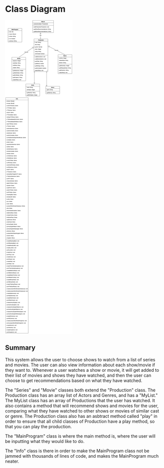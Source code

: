 # Class Diagram

![alt text](https://github.com/SACHSTech/ics4u-oop-assignment-matthewm588/blob/main/src/classDiagram.png "Class Diagram")

## Summary

This system allows the user to choose shows to watch from a list of series and movies.  The user can also view information about each show/movie if they want to.  Whenever a user watches a show or movie, it will get added to their list of movies and shows they have watched, and then the user can choose to get recommendations based on what they have watched.

The "Series" and "Movie" classes both extend the "Production" class.  The Production class has an array list of Actors and Genres, and has a "MyList."  The MyList class has an array of Productions that the user has watched.  It also contains a method that will recommend shows and movies for the user, comparing what they have watched to other shows or movies of similar cast or genre.  The Production class also has an asbtract method called "play" in order to ensure that all child classes of Production have a play method, so that you can play the production.

The "MainProgram" class is where the main method is, where the user will be inputting what they would like to do.

The "Info" class is there in order to make the MainProgram class not be jammed with thousands of lines of code, and makes the MainProgram much neater.